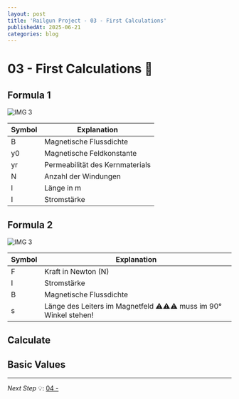 ```yaml
---
layout: post
title: 'Railgun Project - 03 - First Calculations'
publishedAt: 2025-06-21
categories: blog
---
```


# 03 - First Calculations 🟰

## Formula 1

<div text-align="center">
<img src="https://i.imgur.com/RAc24tn.png" alt="IMG 3">
</div>

<table>
  <thead>
    <tr>
      <th>Symbol</th>
      <th>Explanation</th>
    </tr>
  </thead>
  <tbody>
    <tr>
      <td>B</td>
      <td>Magnetische Flussdichte</td>
    </tr>
    <tr>
      <td>y0</td>
      <td>Magnetische Feldkonstante</td>
    </tr>
    <tr>
      <td>yr</td>
      <td>Permeabilität des Kernmaterials</td>
    </tr>
    <tr>
      <td>N</td>
      <td>Anzahl der Windungen</td>
    </tr>
    <tr>
      <td>l</td>
      <td>Länge in m</td>
    </tr>
    <tr>
      <td>I</td>
      <td>Stromstärke</td>
    </tr>
  </tbody>
</table>


## Formula 2

<div text-align="center">
<img src="https://i.imgur.com/vXpoIHQ.png" alt="IMG 3">
</div>

<table>
  <thead>
    <tr>
      <th>Symbol</th>
      <th>Explanation</th>
    </tr>
  </thead>
  <tbody>
    <tr>
      <td>F</td>
      <td>Kraft in Newton (N)</td>
    </tr>
    <tr>
      <td>I</td>
      <td>Stromstärke</td>
    </tr>
    <tr>
      <td>B</td>
      <td>Magnetische Flussdichte</td>
    </tr>
    <tr>
      <td>s</td>
      <td>Länge des Leiters im Magnetfeld ⚠️⚠️⚠️ muss im 90° Winkel stehen!</td>
    </tr>
  </tbody>
</table>


## Calculate


## Basic Values

---

*Next Step* 💡: [04 - ](rail-gun-project-04)
